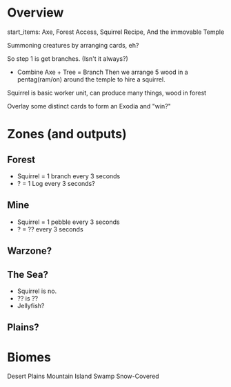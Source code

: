 # Overview

start_items: Axe, Forest Access, Squirrel Recipe, And the immovable Temple

Summoning creatures by arranging cards, eh?

So step 1 is get branches. (Isn't it always?)

- Combine Axe + Tree = Branch
  Then we arrange 5 wood in a pentag(ram/on) around the temple to hire a squirrel.

Squirrel is basic worker unit, can produce many things, wood in forest

Overlay some distinct cards to form an Exodia and "win?"

# Zones (and outputs)

## Forest

- Squirrel = 1 branch every 3 seconds
- ? = 1 Log every 3 seconds?

## Mine

- Squirrel = 1 pebble every 3 seconds
- ? = ?? every 3 seconds

## Warzone?

## The Sea?

- Squirrel is no.
- ?? is ??
- Jellyfish?

## Plains?

# Biomes

Desert Plains Mountain Island Swamp Snow-Covered
